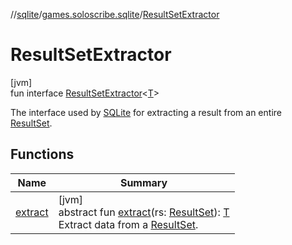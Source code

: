 //[sqlite](../../../index.md)/[games.soloscribe.sqlite](../index.md)/[ResultSetExtractor](index.md)

# ResultSetExtractor

[jvm]\
fun interface [ResultSetExtractor](index.md)&lt;[T](index.md)&gt;

The interface used by [SQLite](../-s-q-lite/index.md) for extracting a result from an entire [ResultSet](https://docs.oracle.com/javase/8/docs/api/java/sql/ResultSet.html).

## Functions

| Name | Summary |
|---|---|
| [extract](extract.md) | [jvm]<br>abstract fun [extract](extract.md)(rs: [ResultSet](https://docs.oracle.com/javase/8/docs/api/java/sql/ResultSet.html)): [T](index.md)<br>Extract data from a [ResultSet](https://docs.oracle.com/javase/8/docs/api/java/sql/ResultSet.html). |